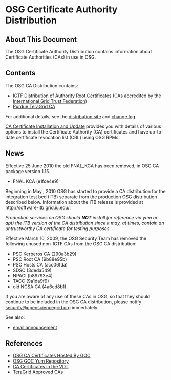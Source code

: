 **OSG Certificate Authority Distribution**
==========================================

About This Document
-------------------

The OSG Certificate Authority Distribution contains information about Certificate Authorities (CAs) in use in OSG.

Contents
--------

The OSG CA Distribution contains:

-   [IGTF Distribution of Authority Root Certificates](http://dist.eugridpma.info/distribution/igtf/current/) (CAs accredited by the [International Grid Trust Federation](http://igtf.net/))
-   [Purdue TeraGrid CA](https://www.rcac.purdue.edu/services/xsede/)

For additional details, see the [distribution site](http://software.grid.iu.edu/pacman/cadist/) and [change log](http://software.grid.iu.edu/pacman/cadist/CHANGES).

[CA Certificate Installation and Update](https://twiki.grid.iu.edu/bin/view/Documentation/Release3/InstallCertAuth) provides you with details of various options to install the Certificate Authority (CA) certificates and have up-to-date certificate revocation list (CRL) using OSG RPMs.

News
----

Effective 25 June 2010 the old FNAL_KCA has been removed, in OSG CA package version 1.15.

-   FNAL KCA (e1fce4e9)

Beginning in May , 2010 OSG has started to provide a CA distribution for the integration test bed (ITB) separate from the production OSG distribution described below. Information about the ITB release is provided at <http://software-itb.grid.iu.edu/>.

*Production services on OSG should **NOT** install (or reference via yum or apt) the ITB version of the CA distribution since it may, at times, contain an untrustworthy CA certificate for testing purposes*

Effective March 10, 2009, the OSG Security Team has removed the following unused non-IGTF CAs from the OSG CA distribution:

-   PSC Kerberos CA (290a3b29)
-   PSC Root CA (9b88e95b)
-   PSC Hosts CA (acc06fda)
-   SDSC (3deda549)
-   NPACI (b89793e4)
-   TACC (9a1da9f9)
-   old NCSA CA (4a6cd8b1)

If you are aware of any use of these CAs in OSG, so that they should continue to be included in the OSG CA distribution, please notify <security@opensciencegrid.org> immediately.

See also:

-   [email announcement](http://listserv.fnal.gov/scripts/wa.exe?A2=ind0902&L=tg-security&T=0&P=67)

References
----------

-   [OSG CA Certificates Hosted By GOC](http://software.grid.iu.edu/pacman/cadist/)
-   [OSG GOC Yum Repository](http://yum.grid.iu.edu/)
-   [CA Certificates in the VDT](http://vdt.cs.wisc.edu/certificate_authorities.html)
-   [TeraGrid Approved CAs](https://www.xsede.org/home)


